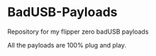 # BadUSB-Payloads
Repository for my flipper zero badUSB payloads

All the payloads are 100% plug and play.
